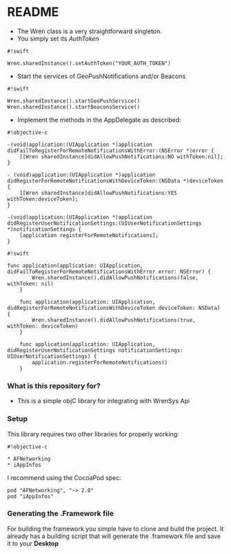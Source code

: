 # README #

* The Wren class is a very straightforward singleton.
* You simply set its *AuthToken*

```
#!swift

Wren.sharedInstance().setAuthToken("YOUR_AUTH_TOKEN")
```

* Start the services of GeoPushNotifications and/or Beacons

```
#!swift

Wren.sharedInstance().startGeoPushService()
Wren.sharedInstance().startBeaconsService()
```

* Implement the methods in the AppDelegate as described:


```
#!objective-c

-(void)application:(UIApplication *)application didFailToRegisterForRemoteNotificationsWithError:(NSError *)error {
    [[Wren sharedInstance]didAllowPushNotifications:NO withToken:nil];
}

- (void)application:(UIApplication *)application didRegisterForRemoteNotificationsWithDeviceToken:(NSData *)deviceToken {
    [[Wren sharedInstance]didAllowPushNotifications:YES withToken:deviceToken];
}

-(void)application:(UIApplication *)application didRegisterUserNotificationSettings:(UIUserNotificationSettings *)notificationSettings {
    [application registerForRemoteNotifications];
}
```


```
#!swift

func application(application: UIApplication, didFailToRegisterForRemoteNotificationsWithError error: NSError) {
        Wren.sharedInstance().didAllowPushNotifications(false, withToken: nil)
    }
    
    func application(application: UIApplication, didRegisterForRemoteNotificationsWithDeviceToken deviceToken: NSData) {
        Wren.sharedInstance().didAllowPushNotifications(true, withToken: deviceToken)
    }
    
    func application(application: UIApplication, didRegisterUserNotificationSettings notificationSettings: UIUserNotificationSettings) {
        application.registerForRemoteNotifications()
    }
```



### What is this repository for? ###

* This is a simple objC library for integrating with WrenSys Api

### Setup ###

This library requires two other libraries for properly working:

```
#!objective-c

* AFNetworking
* iAppInfos
```

I recommend using the CocoaPod spec:
```
pod "AFNetworking", "~> 2.0"
pod "iAppInfos"
```

### Generating the .Framework file ###

For building the framework you simple have to clone and build the project. It already has a building script that will generate the .framework file and save it to your **Desktop**
